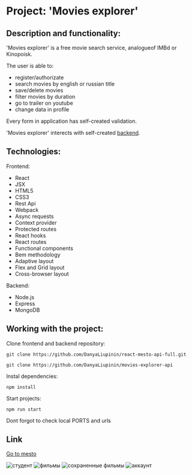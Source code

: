 
# Project: 'Movies explorer'

## Description and functionality: 

'Movies explorer' is a free movie search service, analogueof IMBd or Kinopoisk.

The user is able to: 
- register/authorizate
- search movies by english or russian title
- save/delete movies
- filter movies by duration
- go to trailer on youtube
- change data in profile 

Every form in application has self-created validation.

'Movies explorer' interects with self-created [backend](https://github.com/DanyaLiupinin/movies-explorer-api).


## Technologies:

Frontend:
- React
- JSX
- HTML5
- CSS3
- Rest Api
- Webpack
- Async requests 
- Context provider
- Protected routes
- React hooks
- React routes
- Functional components
- Bem methodology
- Adaptive layout
- Flex and Grid layout
- Cross-browser layout 

Backend:
- Node.js
- Express
- MongoDB

## Working with the project:

Clone frontend and backend repository:

``` git clone https://github.com/DanyaLiupinin/react-mesto-api-full.git ```

``` git clone https://github.com/DanyaLiupinin/movies-explorer-api ```

Instal dependencies: 

``` npm install ```

Start projects: 

``` npm run start ```

Dont forgot to check local PORTS and urls

## Link ##
[Go to mesto](https://www.dkovandeveloper.online/#/projects/movies)


![студент](https://user-images.githubusercontent.com/98961406/218251183-94220a35-e05a-4cc5-a579-11b66b56da1f.png)
![фильмы](https://user-images.githubusercontent.com/98961406/218251185-cd204ce2-2174-495d-8d5b-164b858a05c8.png)
![сохраненные фильмы](https://user-images.githubusercontent.com/98961406/218251214-c51dc50b-b3fe-4ffd-bd5d-9c2dc4dccc4d.png)
![аккаунт](https://user-images.githubusercontent.com/98961406/218251192-68ba3c4e-b12c-475a-9279-906a2a4626cc.png)
